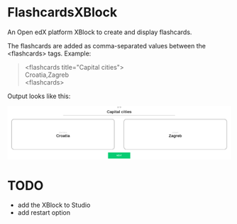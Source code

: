 # FlashcardsXBlock
An Open edX platform XBlock to create and display flashcards.

The flashcards are added as comma-separated values between the &lt;flashcards&gt; tags. Example:

>&lt;flashcards title="Capital cities"&gt;<br />
>Croatia,Zagreb<br />
>&lt;flashcards&gt;

Output looks like this:

![Flashcard](flashcardsxblock.png)

# TODO
- add the XBlock to Studio
- add restart option
